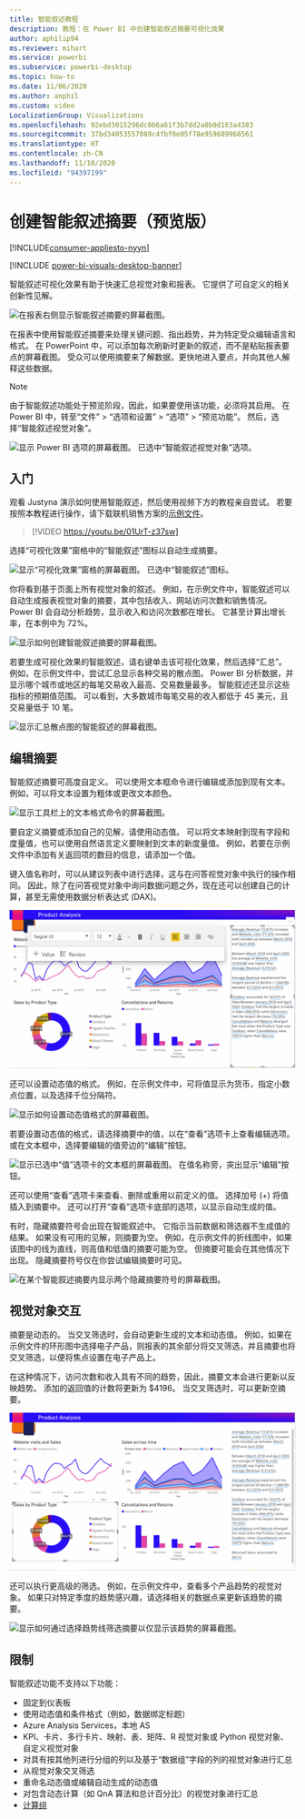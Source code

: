 ```yaml
---
title: 智能叙述教程
description: 教程：在 Power BI 中创建智能叙述摘要可视化效果
author: aphilip94
ms.reviewer: mihart
ms.service: powerbi
ms.subservice: powerbi-desktop
ms.topic: how-to
ms.date: 11/06/2020
ms.author: anphil
ms.custom: video
LocalizationGroup: Visualizations
ms.openlocfilehash: 92ebd3015296dc0b6a61f3b7dd2a8b0d163a4383
ms.sourcegitcommit: 37bd34053557089c4fbf0e05f78e959609966561
ms.translationtype: HT
ms.contentlocale: zh-CN
ms.lasthandoff: 11/10/2020
ms.locfileid: "94397199"
---
```

# <a name="create-smart-narrative-summaries-preview"></a>创建智能叙述摘要（预览版）

[!INCLUDE[consumer-appliesto-nyyn](../includes/consumer-appliesto-nyyn.md)]    

[!INCLUDE [power-bi-visuals-desktop-banner](../includes/power-bi-visuals-desktop-banner.md)]

智能叙述可视化效果有助于快速汇总视觉对象和报表。 它提供了可自定义的相关创新性见解。

![在报表右侧显示智能叙述摘要的屏幕截图。](media/power-bi-visualization-smart-narratives/1.png)

在报表中使用智能叙述摘要来处理关键问题、指出趋势，并为特定受众编辑语言和格式。 在 PowerPoint 中，可以添加每次刷新时更新的叙述，而不是粘贴报表要点的屏幕截图。 受众可以使用摘要来了解数据，更快地进入要点，并向其他人解释这些数据。

>[!NOTE]
> 由于智能叙述功能处于预览阶段，因此，如果要使用该功能，必须将其启用。 在 Power BI 中，转至“文件” > “选项和设置” > “选项” > “预览功能”。 然后，选择“智能叙述视觉对象”。
>
>![显示 Power BI 选项的屏幕截图。 已选中“智能叙述视觉对象”选项。](media/power-bi-visualization-smart-narratives/2.png)



## <a name="get-started"></a>入门 
观看 Justyna 演示如何使用智能叙述，然后使用视频下方的教程亲自尝试。  若要按照本教程进行操作，请下载联机销售方案的[示例文件](https://github.com/microsoft/powerbi-desktop-samples/blob/master/Monthly%20Desktop%20Blog%20Samples/2020/2020SU09%20Blog%20Demo%20-%20September.pbix)。

> [!VIDEO https://youtu.be/01UrT-z37sw]

选择“可视化效果”窗格中的“智能叙述”图标以自动生成摘要。

![显示“可视化效果”窗格的屏幕截图。 已选中“智能叙述”图标。](media/power-bi-visualization-smart-narratives/3.png)

你将看到基于页面上所有视觉对象的叙述。 例如，在示例文件中，智能叙述可以自动生成报表视觉对象的摘要，其中包括收入、网站访问次数和销售情况。 Power BI 会自动分析趋势，显示收入和访问次数都在增长。 它甚至计算出增长率，在本例中为 72%。
 
![显示如何创建智能叙述摘要的屏幕截图。](media/power-bi-visualization-smart-narratives/4.gif)
 
若要生成可视化效果的智能叙述，请右键单击该可视化效果，然后选择“汇总”。 例如，在示例文件中，尝试汇总显示各种交易的散点图。 Power BI 分析数据，并显示哪个城市或地区的每笔交易收入最高、交易数量最多。 智能叙述还显示这些指标的预期值范围。 可以看到，大多数城市每笔交易的收入都低于 45 美元，且交易量低于 10 笔。
 
  
![显示汇总散点图的智能叙述的屏幕截图。](media/power-bi-visualization-smart-narratives/5.gif)
 
## <a name="edit-the-summary"></a>编辑摘要
 
智能叙述摘要可高度自定义。 可以使用文本框命令进行编辑或添加到现有文本。 例如，可以将文本设置为粗体或更改文本颜色。
 
![显示工具栏上的文本格式命令的屏幕截图。](media/power-bi-visualization-smart-narratives/6.png)
  
要自定义摘要或添加自己的见解，请使用动态值。 可以将文本映射到现有字段和度量值，也可以使用自然语言定义要映射到文本的新度量值。 例如，若要在示例文件中添加有关返回项的数目的信息，请添加一个值。 

键入值名称时，可以从建议列表中进行选择，这与在问答视觉对象中执行的操作相同。 因此，除了在问答视觉对象中询问数据问题之外，现在还可以创建自己的计算，甚至无需使用数据分析表达式 (DAX)。 
  
![显示如何为智能叙述可视化效果创建动态值的屏幕截图。](media/power-bi-visualization-smart-narratives/7.gif)
  
还可以设置动态值的格式。 例如，在示例文件中，可将值显示为货币，指定小数点位置，以及选择千位分隔符。 
   
![显示如何设置动态值格式的屏幕截图。](media/power-bi-visualization-smart-narratives/8.gif)
   
若要设置动态值的格式，请选择摘要中的值，以在“查看”选项卡上查看编辑选项。或在文本框中，选择要编辑的值旁边的“编辑”按钮。 
   
![显示已选中“值”选项卡的文本框的屏幕截图。 在值名称旁，突出显示“编辑”按钮。](media/power-bi-visualization-smart-narratives/9.png)
   
还可以使用“查看”选项卡来查看、删除或重用以前定义的值。 选择加号 (+) 将值插入到摘要中。 还可以打开“查看”选项卡底部的选项，以显示自动生成的值。

有时，隐藏摘要符号会出现在智能叙述中。 它指示当前数据和筛选器不生成值的结果。 如果没有可用的见解，则摘要为空。 例如，在示例文件的折线图中，如果该图中的线为直线，则高值和低值的摘要可能为空。 但摘要可能会在其他情况下出现。 隐藏摘要符号仅在你尝试编辑摘要时可见。


![在某个智能叙述摘要内显示两个隐藏摘要符号的屏幕截图。](media/power-bi-visualization-smart-narratives/10.png)
   
## <a name="visual-interactions"></a>视觉对象交互
摘要是动态的。 当交叉筛选时，会自动更新生成的文本和动态值。 例如，如果在示例文件的环形图中选择电子产品，则报表的其余部分将交叉筛选，并且摘要也将交叉筛选，以便将焦点设置在电子产品上。  

在这种情况下，访问次数和收入具有不同的趋势，因此，摘要文本会进行更新以反映趋势。 添加的返回值的计数将更新为 $4196。 当交叉筛选时，可以更新空摘要。
   
![显示图表中的所选内容如何交叉筛选摘要的屏幕截图。](media/power-bi-visualization-smart-narratives/11.gif)
   
还可以执行更高级的筛选。 例如，在示例文件中，查看多个产品趋势的视觉对象。 如果只对特定季度的趋势感兴趣，请选择相关的数据点来更新该趋势的摘要。
   
![显示如何通过选择趋势线筛选摘要以仅显示该趋势的屏幕截图。](media/power-bi-visualization-smart-narratives/12.gif)
   
## <a name="limitations"></a>限制

智能叙述功能不支持以下功能：
- 固定到仪表板 
- 使用动态值和条件格式（例如，数据绑定标题）
- Azure Analysis Services，本地 AS
- KPI、卡片、多行卡片、映射、表、矩阵、R 视觉对象或 Python 视觉对象、自定义视觉对象 
- 对具有按其他列进行分组的列以及基于“数据组”字段的列的视觉对象进行汇总 
- 从视觉对象交叉筛选
- 重命名动态值或编辑自动生成的动态值
- 对包含动态计算（如 QnA 算法和总计百分比）的视觉对象进行汇总 
- [计算组](/analysis-services/tabular-models/calculation-groups)
   

